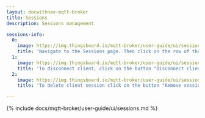 ```yaml
---
layout: docwithnav-mqtt-broker
title: Sessions
description: Sessions management

sessions-info:
  0:
    image: https://img.thingsboard.io/mqtt-broker/user-guide/ui/session-details-1.png
    title: 'Navigate to the Sessions page. Then click on the row of the table.'
  1:
    image: https://img.thingsboard.io/mqtt-broker/user-guide/ui/session-disconnect-1.png
    title: 'To disconnect client, click on the button "Disconnect client". Note, that only connected clients can be disconnected.' 
  2:
    image: https://img.thingsboard.io/mqtt-broker/user-guide/ui/session-remove-1.png
    title: 'To delete client session click on the button "Remove session". Note, that only disconnected clients can be removed.'

---
```


{% include docs/mqtt-broker/user-guide/ui/sessions.md %}
